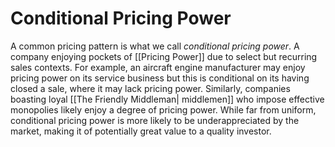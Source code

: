 # Conditional Pricing Power
A common pricing pattern is what we call *conditional pricing power*. A company enjoying pockets of [[Pricing Power]] due to select but recurring sales contexts. For example, an aircraft engine manufacturer may enjoy pricing power on its service business but this is conditional on its having closed a sale, where it may lack pricing power. Similarly, companies boasting loyal [[The Friendly Middleman| middlemen]] who impose effective monopolies likely enjoy a degree of pricing power. While far from uniform, conditional pricing power is more likely to be underappreciated by the market, making it of potentially great value to a quality investor. 